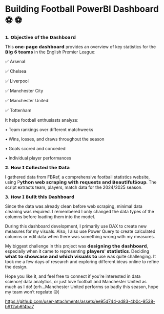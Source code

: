 # Building Football PowerBI Dashboard ⚽ ⚽ 

𝟭. 𝗢𝗯𝗷𝗲𝗰𝘁𝗶𝘃𝗲 𝗼𝗳 𝘁𝗵𝗲 𝗗𝗮𝘀𝗵𝗯𝗼𝗮𝗿𝗱

This 𝗼𝗻𝗲-𝗽𝗮𝗴𝗲 𝗱𝗮𝘀𝗵𝗯𝗼𝗮𝗿𝗱 provides an overview of key statistics for the 𝗕𝗶𝗴 𝟲 𝘁𝗲𝗮𝗺𝘀 in the English Premier League:

✅ Arsenal

✅ Chelsea

✅ Liverpool

✅ Manchester City

✅ Manchester United

✅ Tottenham

It helps football enthusiasts analyze:

• Team rankings over different matchweeks

• Wins, losses, and draws throughout the season

• Goals scored and conceded

• Individual player performances

𝟮. 𝗛𝗼𝘄 𝗜 𝗖𝗼𝗹𝗹𝗲𝗰𝘁𝗲𝗱 𝘁𝗵𝗲 𝗗𝗮𝘁𝗮

I gathered data from FBRef, a comprehensive football statistics website, using P𝘆𝘁𝗵𝗼𝗻 𝘄𝗲𝗯 𝘀𝗰𝗿𝗮𝗽𝗶𝗻𝗴 𝘄𝗶𝘁𝗵 𝗿𝗲𝗾𝘂𝗲𝘀𝘁𝘀 𝗮𝗻𝗱 𝗕𝗲𝗮𝘂𝘁𝗶𝗳𝘂𝗹𝗦𝗼𝘂𝗽. The script extracts team, players, match data for the 2024/2025 season.

𝟯. 𝗛𝗼𝘄 𝗜 𝗕𝘂𝗶𝗹𝘁 𝘁𝗵𝗶𝘀 𝗗𝗮𝘀𝗵𝗯𝗼𝗮𝗿𝗱 

Since the data was already clean before web scraping, minimal data cleaning was required. I remembered I only changed the data types of the columns before loading them into the model.

During this dashboard development, I primarily use DAX to create new measures for my visuals. Also, I also use Power Query to create calculated columns or edit data when there was something wrong with my measures.

My biggest challenge in this project was 𝗱𝗲𝘀𝗶𝗴𝗻𝗶𝗻𝗴 𝘁𝗵𝗲 𝗱𝗮𝘀𝗵𝗯𝗼𝗮𝗿𝗱, especially when it came to representing 𝗽𝗹𝗮𝘆𝗲𝗿𝘀' 𝘀𝘁𝗮𝘁𝗶𝘀𝘁𝗶𝗰𝘀. Deciding 𝘄𝗵𝗮𝘁 𝘁𝗼 𝘀𝗵𝗼𝘄𝗰𝗮𝘀𝗲 𝗮𝗻𝗱 𝘄𝗵𝗶𝗰𝗵 𝘃𝗶𝘀𝘂𝗮𝗹𝘀 𝘁𝗼 use was quite challenging. It took me a few days of research and exploring different ideas online to refine the design.

Hope you like it, and feel free to connect if you’re interested in data science/ data analytics, or just love football and Manchester United as much as I do! (erh...Manchester United performs so badly this season, hope my team won’t regelate 😥)

https://github.com/user-attachments/assets/ee95d744-ad83-4b0c-9538-b912ab6f4ba7
